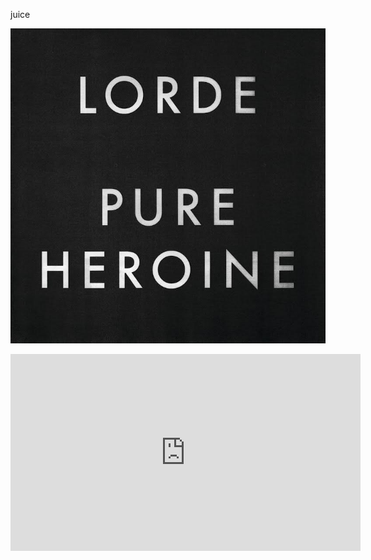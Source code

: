 juice

![alt text](https://raw.githubusercontent.com/xl-spec/Music_Blog/main/src/data/album_arts/lorde_white-teeth-teens.jpg)
<!-- [Link to YouTube Video](https://youtu.be/ifzgLtDjreA?si=FwCtcSvBtbel3ZmH) -->
<iframe width="560" height="315" src="https://www.youtube.com/embed/ifzgLtDjreA?si=FwCtcSvBtbel3ZmH" title="YouTube video player" frameborder="0" allow="accelerometer; autoplay; clipboard-write; encrypted-media; gyroscope; picture-in-picture; web-share" referrerpolicy="strict-origin-when-cross-origin" allowfullscreen></iframe>

